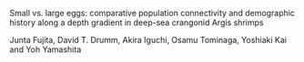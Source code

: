 Small vs. large eggs: comparative population connectivity and demographic history along a depth gradient in deep-sea crangonid Argis shrimps

Junta Fujita, David T. Drumm, Akira Iguchi, Osamu Tominaga, Yoshiaki Kai and Yoh Yamashita
